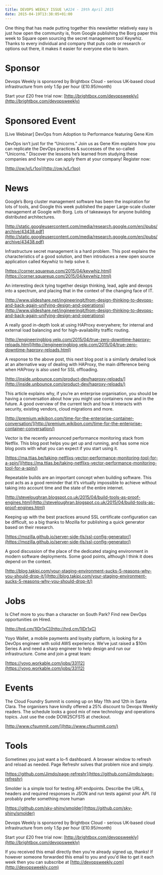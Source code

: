 ```yaml
---
title: DEVOPS WEEKLY ISSUE \#224 - 19th April 2015 
date: 2015-04-19T13:38:05+01:00
---
```


One thing that has made putting together this newsletter relatively easy is just how open the community is, from Google publishing the Borg paper this week to Square open sourcing the secret management tool Keywhiz. Thanks to every individual and company that puts code or research or options out there, it makes it easier for everyone else to learn.


Sponsor
======

Devops Weekly is sponsored by Brightbox Cloud - serious UK-based cloud infrastructure from only 1.5p per hour (£10.95/month)

Start your £20 free trial now: [http://brightbox.com/devopsweekly](http://brightbox.com/devopsweekly)


Sponsored Event
=============

[Live Webinar] DevOps from Adoption to Performance featuring Gene Kim

DevOps isn’t just for the “Unicorns.” Join us as Gene Kim explains how you can replicate the DevOps practices & successes of the so-called “Unicorns.” Discover the lessons he’s learned from studying these companies and how you can apply them at your company! Register now:

[http://ow.ly/Lr1oo](http://ow.ly/Lr1oo)


News
====

Google’s Borg cluster management software has been the inspiration for lots of tools, and Google this week published the paper Large-scale cluster management at Google with Borg. Lots of takeaways for anyone building distributed architectures.

[http://static.googleusercontent.com/media/research.google.com/en//pubs/archive/43438.pdf](http://static.googleusercontent.com/media/research.google.com/en//pubs/archive/43438.pdf)


Infrastructure secret management is a hard problem. This post explains the characteristics of a good solution, and then introduces a new open source application called Keywhiz to help solve it.

[https://corner.squareup.com/2015/04/keywhiz.html](https://corner.squareup.com/2015/04/keywhiz.html)


An interesting deck tying together design thinking, lead, agile and devops into a spectrum, and placing that in the context of the changing face of IT.

[http://www.slideshare.net/ingineeringit/from-design-thinking-to-devops-and-back-again-unifying-design-and-operations](http://www.slideshare.net/ingineeringit/from-design-thinking-to-devops-and-back-again-unifying-design-and-operations)


A really good in-depth look at using HAProxy everywhere; for internal and external load balancing and for high-availability traffic routing.

[http://engineeringblog.yelp.com/2015/04/true-zero-downtime-haproxy-reloads.html](http://engineeringblog.yelp.com/2015/04/true-zero-downtime-haproxy-reloads.html)


A response to the above post, this next blog post is a similarly detailed look at an alternative way of dealing with HAProxy, the main difference being when HAProxy is also used for SSL offloading.

[http://inside.unbounce.com/product-dev/haproxy-reloads/](http://inside.unbounce.com/product-dev/haproxy-reloads/)


This article explains why, if you’re an enterprise organisation, you should be having a conversation about how you might use containers now and in the future. A good overview of the current tech and how it interacts with security, existing vendors, cloud migrations and more.

[http://premium.wikibon.com/time-for-the-enterprise-container-conversation/](http://premium.wikibon.com/time-for-the-enterprise-container-conversation/)


Vector is the recently announced performance monitoring stack from Netflix. This blog post helps you get up and running, and has some nice blog posts with what you can expect if you start using it.

[https://ma.ttias.be/taking-netflixs-vector-performance-monitoring-tool-for-a-spin/](https://ma.ttias.be/taking-netflixs-vector-performance-monitoring-tool-for-a-spin/)


Repeatable builds are an important concept when building software. This post acts as a good reminder that it’s virtually impossible to achieve without taking into account time and the state of the entire internet.

[http://steveloughran.blogspot.co.uk/2015/04/build-tools-as-proof-engines.html](http://steveloughran.blogspot.co.uk/2015/04/build-tools-as-proof-engines.html)


Keeping up with the best practices around SSL certificate configuration can be difficult, so a big thanks to Mozilla for publishing a quick generator based on their research.

[https://mozilla.github.io/server-side-tls/ssl-config-generator/](https://mozilla.github.io/server-side-tls/ssl-config-generator/)


A good discussion of the place of the dedicated staging environment in modern software deployments. Some good points, although I think it does depend on the context.

[http://blog.takipi.com/your-staging-environment-sucks-5-reasons-why-you-should-drop-it/](http://blog.takipi.com/your-staging-environment-sucks-5-reasons-why-you-should-drop-it/)


Jobs
====

Is Chef more to you than a character on South Park? Find new DevOps opportunities on Hired.

[http://hrd.cm/1IDr1xC](http://hrd.cm/1IDr1xC)


Yoyo Wallet, a mobile payments and loyalty platform, is looking for a DevOps engineer with solid AWS experience. We’ve just raised a $10m Series A and need a sharp engineer to help design and run our infrastructure. Come and join a great team:

[https://yoyo.workable.com/jobs/33112](https://yoyo.workable.com/jobs/33112)


Events
======

The Cloud Foundry Summit is coming up on May 11th and 12th in Santa Clara. The organisers have kindly offered a 25% discount to Devops Weekly readers. The schedule looks a good mix of new technology and operations topics. Just use the code DOW25CFS15 at checkout.

[http://www.cfsummit.com/](http://www.cfsummit.com/)


Tools
=====

Sometimes you just want a lo-fi dashboard. A browser window to refresh and reload as needed. Page Refreshr solves that problem nice and simply.

[https://github.com/Jimdo/page-refreshr](https://github.com/Jimdo/page-refreshr)


Smolder is a simple tool for testing API endpoints. Describe the URLs, headers and required responses in JSON and run tests against your API. I’d probably prefer something more human

[https://github.com/sky-shiny/smolder](https://github.com/sky-shiny/smolder)


Devops Weekly is sponsored by Brightbox Cloud - serious UK-based cloud infrastructure from only 1.5p per hour (£10.95/month)

Start your £20 free trial now: [http://brightbox.com/devopsweekly](http://brightbox.com/devopsweekly)


If you received this email directly then you're already signed up, thanks! If however someone forwarded this email to you and you'd like to get it each week then you can subscribe at [http://devopsweekly.com](http://devopsweekly.com)

